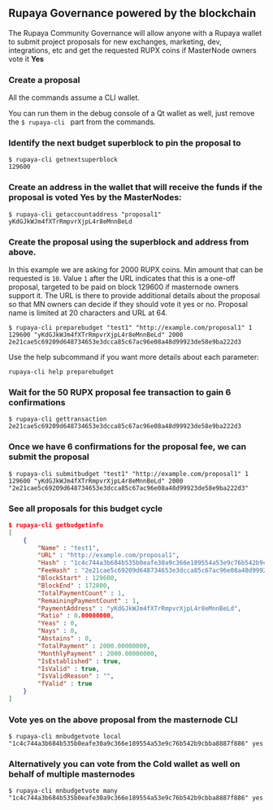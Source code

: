 ## Rupaya Governance powered by the blockchain

The Rupaya Community Governance will allow anyone with a Rupaya wallet to submit project proposals for new exchanges, marketing, dev, integrations, etc and get the requested RUPX coins if MasterNode owners vote it **Yes**

### Create a proposal

All the commands assume a CLI wallet.

You can run them in the debug console of a Qt wallet as well, just remove the `$ rupaya-cli ` part from the commands.

### Identify the next budget superblock to pin the proposal to

```
$ rupaya-cli getnextsuperblock
129600
```

### Create an address in the wallet that will receive the funds if the proposal is voted Yes by the MasterNodes:
```
$ rupaya-cli getaccountaddress "proposal1"
yKdGJkWJm4fXTrRmpvrXjpL4r8eMnnBeLd
```

### Create the proposal using the superblock and address from above. 

In this example we are asking for 2000 RUPX coins. Min amount that can be requested is `10`. Value `1` after the URL indicates that this is a one-off proposal, targeted to be paid on block 129600 if masternode owners support it.
The URL is there to provide additional details about the proposal so that MN owners can decide if they should vote it yes or no.
Proposal name is limited at 20 characters and URL at 64.
```
$ rupaya-cli preparebudget "test1" "http://example.com/proposal1" 1 129600 "yKdGJkWJm4fXTrRmpvrXjpL4r8eMnnBeLd" 2000
2e21cae5c69209d648734653e3dcca85c67ac96e08a48d99923de58e9ba222d3
```

Use the help subcommand if you want more details about each parameter:
```
rupaya-cli help preparebudget
```

### Wait for the 50 RUPX proposal fee transaction to gain 6 confirmations
```
$ rupaya-cli gettransaction 2e21cae5c69209d648734653e3dcca85c67ac96e08a48d99923de58e9ba222d3
```

### Once we have 6 confirmations for the proposal fee, we can submit the proposal
```
$ rupaya-cli submitbudget "test1" "http://example.com/proposal1" 1 129600 "yKdGJkWJm4fXTrRmpvrXjpL4r8eMnnBeLd" 2000 "2e21cae5c69209d648734653e3dcca85c67ac96e08a48d99923de58e9ba222d3"
```

### See all proposals for this budget cycle
```json
$ rupaya-cli getbudgetinfo
[
    {
        "Name" : "test1",
        "URL" : "http://example.com/proposal1",
        "Hash" : "1c4c744a3b684b535b0eafe30a9c366e189554a53e9c76b542b9cbba8887f886",
        "FeeHash" : "2e21cae5c69209d648734653e3dcca85c67ac96e08a48d99923de58e9ba222d3",
        "BlockStart" : 129600,
        "BlockEnd" : 172800,
        "TotalPaymentCount" : 1,
        "RemainingPaymentCount" : 1,
        "PaymentAddress" : "yKdGJkWJm4fXTrRmpvrXjpL4r8eMnnBeLd",
        "Ratio" : 0.00000000,
        "Yeas" : 0,
        "Nays" : 0,
        "Abstains" : 0,
        "TotalPayment" : 2000.00000000,
        "MonthlyPayment" : 2000.00000000,
        "IsEstablished" : true,
        "IsValid" : true,
        "IsValidReason" : "",
        "fValid" : true
    }
]
```

### Vote yes on the above proposal from the masternode CLI
```
$ rupaya-cli mnbudgetvote local "1c4c744a3b684b535b0eafe30a9c366e189554a53e9c76b542b9cbba8887f886" yes
```

### Alternatively you can vote from the Cold wallet as well on behalf of multiple masternodes
```
$ rupaya-cli mnbudgetvote many "1c4c744a3b684b535b0eafe30a9c366e189554a53e9c76b542b9cbba8887f886" yes
```
